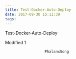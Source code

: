 ```yaml
---
title: Test-Docker-Auto-Deploy
date: 2017-09-30 15:11:39
tags:
---
```

Test-Docker-Auto-Deploy

Modified 1

                      PhalanxSong

